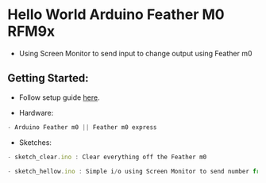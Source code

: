 # Hello World Arduino Feather M0 RFM9x

* Using Screen Monitor to send input to change output using Feather m0

## Getting Started:

- Follow setup guide [here](https://learn.adafruit.com/adafruit-feather-m0-basic-proto/setup).

* Hardware:

```js
- Arduino Feather m0 || Feather m0 express
```

* Sketches:

```js
- sketch_clear.ino : Clear everything off the Feather m0
```
```js
- sketch_hellow.ino : Simple i/o using Screen Monitor to send number from 1-10 for different output
```
